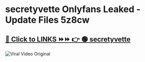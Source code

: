 
 # secretyvette Onlyfans Leaked - Update Files 5z8cw

## <h2><a href="https://clipsfans.com/secretyvette&ref=git">🔗 Click to LINKS ⏩⏩ 👉 🟢 secretyvette </a></h2>

<a href="https://clipsfans.com/secretyvette&ref=git" rel="nofollow" data-target="animated-image.originalLink"><img src="https://i.ibb.co.com/xMMVF88/686577567.gif" alt="Viral Video Original" style="max-width: 100%; display: inline-block;" data-target="animated-image.originalImage"></a>

